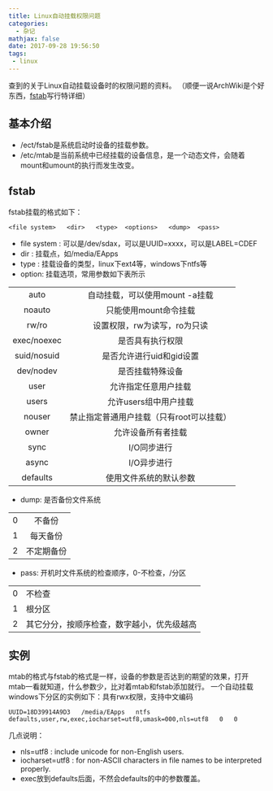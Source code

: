 ```yaml
---
title: Linux自动挂载权限问题
categories:
  - 杂记
mathjax: false
date: 2017-09-28 19:56:50
tags:
 - linux
---
```


查到的关于Linux自动挂载设备时的权限问题的资料。
（顺便一说ArchWiki是个好东西，[fstab](https://wiki.archlinux.org/index.php/Fstab)写行特详细）

<!-- more -->

## 基本介绍
 - /ect/fstab是系统启动时设备的挂载参数。
 - /etc/mtab是当前系统中已经挂载的设备信息，是一个动态文件，会随着mount和umount的执行而发生改变。

## fstab
fstab挂载的格式如下：

```
<file system>	<dir>	<type>	<options>	<dump>	<pass>
```
 - file system : 可以是/dev/sdax，可以是UUID=xxxx，可以是LABEL=CDEF
 - dir : 挂载点，如/media/EApps
 - type : 挂载设备的类型，linux下ext4等，windows下ntfs等
 - option: 挂载选项，常用参数如下表所示

|             |                                          |
| :---:       | :---:                                    |
| auto        | 自动挂载，可以使用mount -a挂载           |
| noauto      | 只能使用mount命令挂载                    |
| rw/ro       | 设置权限，rw为读写，ro为只读             |
| exec/noexec | 是否具有执行权限                         |
| suid/nosuid | 是否允许进行uid和gid设置                 |
| dev/nodev   | 是否挂载特殊设备                         |
| user        | 允许指定任意用户挂载                     |
| users       | 允许users组中用户挂载                    |
| nouser      | 禁止指定普通用户挂载（只有root可以挂载） |
| owner       | 允许设备所有者挂载                       |
| sync        | I/O同步进行                              |
| async       | I/O异步进行                              |
| defaults    | 使用文件系统的默认参数                   |

 - dump: 是否备份文件系统

|       |            |
| :---: | :---:      |
| 0     | 不备份     |
| 1     | 每天备份   |
| 2     | 不定期备份 |

 - pass: 开机时文件系统的检查顺序，0-不检查，/分区

|       |                                            |
| :---: | :---                                       |
| 0     | 不检查                                     |
| 1     | 根分区                                     |
| 2     | 其它分分，按顺序检查，数字越小，优先级越高 |

## 实例

mtab的格式与fstab的格式是一样，设备的参数是否达到的期望的效果，打开mtab一看就知道，什么参数少，比对着mtab和fstab添加就行。
一个自动挂载windows下分区的实例如下：具有rwx权限，支持中文编码
```
UUID=18D39914A9D3   /media/EApps   ntfs  defaults,user,rw,exec,iocharset=utf8,umask=000,nls=utf8   0   0
```

几点说明：
 - nls=utf8       : include unicode for non-English users.
 - iocharset=utf8 : for non-ASCII characters in file names to be interpreted properly.
 - exec放到defaults后面，不然会defaults的中的参数覆盖。
